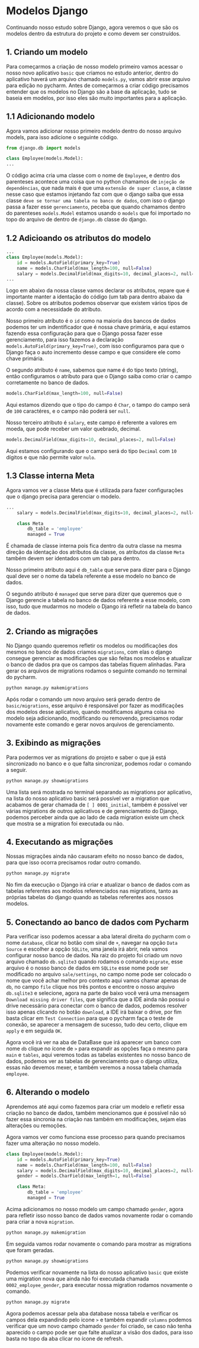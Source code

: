 # Modelos Django

Continuando nosso estudo sobre Django, agora veremos o que são os modelos dentro da estrutura do projeto e como devem ser construídos.

## 1. Criando um modelo

Para começarmos a criação de nosso modelo primeiro vamos acessar o nosso novo aplicativo `basic` que criamos no estudo anterior, dentro do aplicativo haverá um arquivo chamado `models.py`, vamos abrir esse arquivo para edição no pycharm.
Antes de começarmos a criar código precisamos entender que os modelos no Django são a base da aplicação, tudo se baseia em modelos, por isso eles são muito importantes para a aplicação.

## 1.1 Adicionando modelo

Agora vamos adicionar nosso primeiro modelo dentro do nosso arquivo models, para isso adicione o seguinte código.

```py
from django.db import models

class Employee(models.Model):
...
```

O código acima cria uma classe com o nome de `Employee`, e dentro dos parenteses acontece uma coisa que no python chamamos de `injeção de dependências`, que nada mais é que uma `extensão de super classe`, a classe nesse caso que estamos injetando faz com que o django saíba que essa classe `deve se tornar uma tabela no banco de dados`, com isso o django passa a fazer esse `gerenciamento`, peceba que quando chamamos dentro do parenteses `models.Model` estamos usando o `models` que foi importado no topo do arquivo de dentro de `django.db` classe do django.

## 1.2 Adicioando os atributos do modelo

```py
...
class Employee(models.Model):
    id = models.AutoField(primary_key=True)
    name = models.CharField(max_length=100, null=False)
    salary = models.DecimalField(max_digits=10, decimal_places=2, null=False)
...
```

Logo em abaixo da nossa classe vamos declarar os atributos, repare que é importante manter a identação do código (um tab para dentro abaixo da classe).
Sobre os atributos podemos observar que existem vários tipos de acordo com a necessidade do atributo.

Nosso primeiro atríbuto é o `id` como na maioria dos bancos de dados podemos ter um indentificador que é nossa chave primária, e aqui estamos fazendo essa configuração para que o Django possa fazer esse gerenciamento, para isso fazemos a declaração `models.AutoField(primary_key=True)`, com isso configuramos para que o Django faça o auto incremento desse campo e que considere ele como chave primária.

O segundo atributo é `name`, sabemos que name é do tipo texto (string), então configuramos o atríbuto para que o Django saiba como criar o campo corretamente no banco de dados.

```py
models.CharField(max_length=100, null=False)
```

Aqui estamos dizendo que o tipo do campo é `Char`, o tampo do campo será de `100` caractéres, e o campo não poderá ser `null`.

Nosso terceiro atributo é `salary`, este campo é referente a valores em moeda, que pode receber um valor quebrado, decimal.

```py
models.DecimalField(max_digits=10, decimal_places=2, null=False)
```
Aqui estamos configurando que o campo será do tipo `Decimal` com `10` dígitos e que não permite valor `nulo`.

## 1.3 Classe interna Meta

Agora vamos ver a classe Meta que é utilizada para fazer configurações que o django precisa para gerenciar o modelo.

```py
...
    salary = models.DecimalField(max_digits=10, decimal_places=2, null=False)

    class Meta
        db_table = 'employee'
        managed = True
```
É chamada de classe interna pois fica dentro da outra classe na mesma direção da identação dos atríbutos da classe, os atributos da classe `Meta` também devem ser identados com um tab para dentro.

Nosso primeiro atributo aqui é `db_table` que serve para dizer para o Django qual deve ser o nome da tabela referente a esse modelo no banco de dados.

O segundo atributo é `managed` que serve para dizer que queremos que o Django gerencie a tabela no banco de dados referente a esse modelo, com isso, tudo que mudarmos no modelo o Django irá refletir na tabela do banco de dados.

## 2. Criando as migrações

No Django quando queremos refletir os modelos ou modificações dos mesmos no banco de dados criamos `migrations`, com elas o django consegue gerenciar as modificações que são feitas nos modelos e atualizar o banco de dados pra que os campos das tabelas fiquem alinhadas.
Para gerar os arquivos de migrations rodamos o seguinte comando no terminal do pycharm.

```sh
python manage.py makemigrations
```
Após rodar o comando um novo arquivo será gerado dentro de `basic/migrations`, esse arquivo é responsável por fazer as modificações dos modelos desse aplicativo, quando modificamos alguma coisa no modelo seja adicionando, modificando ou removendo, precisamos rodar novamente este comando e gerar novos arquivos de gerenciamento.

## 3. Exibindo as migrações

Para podermos ver as migrations do projeto e saber o que já está sincronizado no banco e o que falta sincronizar, podemos rodar o comando a seguir.

```sh
python manage.py showmigrations
```
Uma lista será mostrada no terminal separando as migrations por aplicativo, na lista do nosso aplicativo basic será possível ver a migration que acabamos de gerar chamada de `[ ] 0001_initial`, também é possível ver várias migrations de outros aplicativos e de gerenciamento do Django, podemos perceber ainda que ao lado de cada migration existe um check que mostra se a migration foi executada ou não.

## 4. Executando as migrações

Nossas migrações ainda não causaram efeito no nosso banco de dados, para que isso ocorra precisamos rodar outro comando.

```sh
python manage.py migrate
```
No fim da execução o Django irá criar e atualizar o banco de dados com as tabelas referentes aos modelos referenciados nas migrations, tanto as próprias tabelas do django quando as tabelas referentes aos nossos modelos.

## 5. Conectando ao banco de dados com Pycharm

Para verificar isso podemos acessar a aba lateral direita do pycharm com o nome `database`, clicar no botão com sinal de `+`, navegar na opção `Data Source` e escolher a opção `SQLite`, uma janela irá abrir, nela vamos configurar nosso banco de dados.
Na raiz do projeto foi criado um novo arquivo chamado `db.sqlite3` quando rodamos o comando `migrate`, esse arquivo é o nosso banco de dados em `SQLite` esse nome pode ser modificado no arquivo `sale/settings`, no campo nome pode ser colocado o nome que você achar melhor pro contexto aqui vamos chamar apenas de `db`, no campo `file` clique nos três pontos e encontre o nosso arquivo `db.sqlite3` e selecione, agora na parte de baixo você verá uma mensagem `Download missing driver files`, que significa que a IDE ainda não possui o drive necessário para conectar com o banco de dados, podemos resolver isso apenas clicando no botão `download`, a IDE irá baixar o drive, por fim basta clicar em `Test Connection` para que o pycharm faça o teste de conexão, se aparecer a mensagem de sucesso, tudo deu certo, clique em `apply` e em seguida `OK`.

Agora você irá ver na aba de DataBase que irá aparecer um banco com nome `db` clique no ícone de `>` para expandir as opções faça o mesmo para `main` e `tables`, aqui veremos todas as tabelas existentes no nosso banco de dados, podemos ver as tabelas de gerenciamento que o django utiliza, essas não devemos mexer, e também veremos a nossa tabela chamada `employee`.

## 6. Alterando o modelo

Aprendemos até aqui como fazemos para criar um modelo e refletir essa criação no banco de dados, também mencionamos que é possível não só fazer essa sincronia na criação nas também em modificações, sejam elas alterações ou remoções.

Agora vamos ver como funciona esse processo para quando precisamos fazer uma alteração no nosso modelo.

```py
class Employee(models.Model):
    id = models.AutoField(primary_key=True)
    name = models.CharField(max_length=100, null=False)
    salary = models.DecimalField(max_digits=10, decimal_places=2, null=False)
    gender = models.CharField(max_length=1, null=False)

    class Meta:
        db_table = 'employee'
        managed = True
```

Acima adicionamos no nosso modelo um campo chamado `gender`, agora para refletir isso nosso banco de dados vamos novamente rodar o comando para criar a nova `migration`.

```sh
python manage.py makemigration
```

Em seguida vamos rodar novamente o comando para mostrar as migrations que foram geradas.

```sh
python manage.py showmigrations
```

Podemos verificar novamente na lista do nosso aplicativo `basic` que existe uma migration nova que ainda não foi executada chamada `0002_employee_gender`, para executar nossa migration rodamos novamente o comando.

```sh
python manage.py migrate
```
Agora podemos acessar pela aba database nossa tabela e verificar os campos dela expandindo pelo icone `>` e também expandir `columns` podemos verificar que um novo campo chamado `gender` foi criado, se caso não tenha aparecido o campo pode ser que falte atualizar a visão dos dados, para isso basta no topo da aba clicar no ícone de refresh.